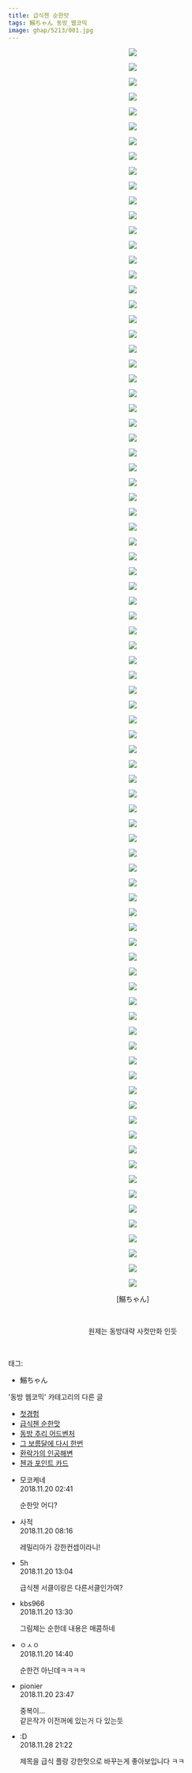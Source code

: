 ```yaml
---
title: 급식첸 순한맛
tags: 鰯ちゃん 동방_웹코믹
image: ghap/5213/001.jpg
---
```

<div class="article">
<p style="text-align: center; clear: none; float: none;"><img src="{{ site.nasurl }}/ghap/5213/001.jpg"/></p>
<p style="text-align: center; clear: none; float: none;"><img src="{{ site.nasurl }}/ghap/5213/002.jpg"/></p>
<p style="text-align: center; clear: none; float: none;"><img src="{{ site.nasurl }}/ghap/5213/003.jpg"/></p>
<p style="text-align: center; clear: none; float: none;"><img src="{{ site.nasurl }}/ghap/5213/004.jpg"/></p>
<p style="text-align: center; clear: none; float: none;"><img src="{{ site.nasurl }}/ghap/5213/005.jpg"/></p>
<p style="text-align: center; clear: none; float: none;"><img src="{{ site.nasurl }}/ghap/5213/006.jpg"/></p>
<p style="text-align: center; clear: none; float: none;"><img src="{{ site.nasurl }}/ghap/5213/007.jpg"/></p>
<p style="text-align: center; clear: none; float: none;"><img src="{{ site.nasurl }}/ghap/5213/008.jpg"/></p>
<p style="text-align: center; clear: none; float: none;"><img src="{{ site.nasurl }}/ghap/5213/009.jpg"/></p>
<p style="text-align: center; clear: none; float: none;"><img src="{{ site.nasurl }}/ghap/5213/010.jpg"/></p>
<p style="text-align: center; clear: none; float: none;"><img src="{{ site.nasurl }}/ghap/5213/011.jpg"/></p>
<p style="text-align: center; clear: none; float: none;"><img src="{{ site.nasurl }}/ghap/5213/012.jpg"/></p>
<p style="text-align: center; clear: none; float: none;"><img src="{{ site.nasurl }}/ghap/5213/013.jpg"/></p>
<p style="text-align: center; clear: none; float: none;"><img src="{{ site.nasurl }}/ghap/5213/014.jpg"/></p>
<p style="text-align: center; clear: none; float: none;"><img src="{{ site.nasurl }}/ghap/5213/015.jpg"/></p>
<p style="text-align: center; clear: none; float: none;"><img src="{{ site.nasurl }}/ghap/5213/016.jpg"/></p>
<p style="text-align: center; clear: none; float: none;"><img src="{{ site.nasurl }}/ghap/5213/017.jpg"/></p>
<p style="text-align: center; clear: none; float: none;"><img src="{{ site.nasurl }}/ghap/5213/018.jpg"/></p>
<p style="text-align: center; clear: none; float: none;"><img src="{{ site.nasurl }}/ghap/5213/019.jpg"/></p>
<p style="text-align: center; clear: none; float: none;"><img src="{{ site.nasurl }}/ghap/5213/020.jpg"/></p>
<p style="text-align: center; clear: none; float: none;"><img src="{{ site.nasurl }}/ghap/5213/021.jpg"/></p>
<p style="text-align: center; clear: none; float: none;"><img src="{{ site.nasurl }}/ghap/5213/022.jpg"/></p>
<p style="text-align: center; clear: none; float: none;"><img src="{{ site.nasurl }}/ghap/5213/023.jpg"/></p>
<p style="text-align: center; clear: none; float: none;"><img src="{{ site.nasurl }}/ghap/5213/024.jpg"/></p>
<p style="text-align: center; clear: none; float: none;"><img src="{{ site.nasurl }}/ghap/5213/025.jpg"/></p>
<p style="text-align: center; clear: none; float: none;"><img src="{{ site.nasurl }}/ghap/5213/026.jpg"/></p>
<p style="text-align: center; clear: none; float: none;"><img src="{{ site.nasurl }}/ghap/5213/027.jpg"/></p>
<p style="text-align: center; clear: none; float: none;"><img src="{{ site.nasurl }}/ghap/5213/028.jpg"/></p>
<p style="text-align: center; clear: none; float: none;"><img src="{{ site.nasurl }}/ghap/5213/029.jpg"/></p>
<p style="text-align: center; clear: none; float: none;"><img src="{{ site.nasurl }}/ghap/5213/030.jpg"/></p>
<p style="text-align: center; clear: none; float: none;"><img src="{{ site.nasurl }}/ghap/5213/031.jpg"/></p>
<p style="text-align: center; clear: none; float: none;"><img src="{{ site.nasurl }}/ghap/5213/032.jpg"/></p>
<p style="text-align: center; clear: none; float: none;"><img src="{{ site.nasurl }}/ghap/5213/033.jpg"/></p>
<p style="text-align: center; clear: none; float: none;"><img src="{{ site.nasurl }}/ghap/5213/034.jpg"/></p>
<p style="text-align: center; clear: none; float: none;"><img src="{{ site.nasurl }}/ghap/5213/035.jpg"/></p>
<p style="text-align: center; clear: none; float: none;"><img src="{{ site.nasurl }}/ghap/5213/036.jpg"/></p>
<p style="text-align: center; clear: none; float: none;"><img src="{{ site.nasurl }}/ghap/5213/037.jpg"/></p>
<p style="text-align: center; clear: none; float: none;"><img src="{{ site.nasurl }}/ghap/5213/038.jpg"/></p>
<p style="text-align: center; clear: none; float: none;"><img src="{{ site.nasurl }}/ghap/5213/039.jpg"/></p>
<p style="text-align: center; clear: none; float: none;"><img src="{{ site.nasurl }}/ghap/5213/040.jpg"/></p>
<p style="text-align: center; clear: none; float: none;"><img src="{{ site.nasurl }}/ghap/5213/041.jpg"/></p>
<p style="text-align: center; clear: none; float: none;"><img src="{{ site.nasurl }}/ghap/5213/042.jpg"/></p>
<p style="text-align: center; clear: none; float: none;"><img src="{{ site.nasurl }}/ghap/5213/043.jpg"/></p>
<p style="text-align: center; clear: none; float: none;"><img src="{{ site.nasurl }}/ghap/5213/044.jpg"/></p>
<p style="text-align: center; clear: none; float: none;"><img src="{{ site.nasurl }}/ghap/5213/045.jpg"/></p>
<p style="text-align: center; clear: none; float: none;"><img src="{{ site.nasurl }}/ghap/5213/046.jpg"/></p>
<p style="text-align: center; clear: none; float: none;"><img src="{{ site.nasurl }}/ghap/5213/047.jpg"/></p>
<p style="text-align: center; clear: none; float: none;"><img src="{{ site.nasurl }}/ghap/5213/048.jpg"/></p>
<p style="text-align: center; clear: none; float: none;"><img src="{{ site.nasurl }}/ghap/5213/049.jpg"/></p>
<p style="text-align: center; clear: none; float: none;"><img src="{{ site.nasurl }}/ghap/5213/050.jpg"/></p>
<p style="text-align: center; clear: none; float: none;"><img src="{{ site.nasurl }}/ghap/5213/051.jpg"/></p>
<p style="text-align: center; clear: none; float: none;"><img src="{{ site.nasurl }}/ghap/5213/052.jpg"/></p>
<p style="text-align: center; clear: none; float: none;"><img src="{{ site.nasurl }}/ghap/5213/053.jpg"/></p>
<p style="text-align: center; clear: none; float: none;"><img src="{{ site.nasurl }}/ghap/5213/054.jpg"/></p>
<p style="text-align: center; clear: none; float: none;"><img src="{{ site.nasurl }}/ghap/5213/055.jpg"/></p>
<p style="text-align: center; clear: none; float: none;"><img src="{{ site.nasurl }}/ghap/5213/056.jpg"/></p>
<p style="text-align: center; clear: none; float: none;"><img src="{{ site.nasurl }}/ghap/5213/057.jpg"/></p>
<p style="text-align: center; clear: none; float: none;"><img src="{{ site.nasurl }}/ghap/5213/058.jpg"/></p>
<p style="text-align: center; clear: none; float: none;"><img src="{{ site.nasurl }}/ghap/5213/059.jpg"/></p>
<p style="text-align: center; clear: none; float: none;"><img src="{{ site.nasurl }}/ghap/5213/060.jpg"/></p>
<p style="text-align: center; clear: none; float: none;"><img src="{{ site.nasurl }}/ghap/5213/061.jpg"/></p>
<p style="text-align: center; clear: none; float: none;"><img src="{{ site.nasurl }}/ghap/5213/062.jpg"/></p>
<p style="text-align: center; clear: none; float: none;"><img src="{{ site.nasurl }}/ghap/5213/063.jpg"/></p>
<p style="text-align: center; clear: none; float: none;"><img src="{{ site.nasurl }}/ghap/5213/064.jpg"/></p>
<p style="text-align: center; clear: none; float: none;"><img src="{{ site.nasurl }}/ghap/5213/065.jpg"/></p>
<p style="text-align: center; clear: none; float: none;"><img src="{{ site.nasurl }}/ghap/5213/066.jpg"/></p>
<p style="text-align: center; clear: none; float: none;"><img src="{{ site.nasurl }}/ghap/5213/067.jpg"/></p>
<p style="text-align: center; clear: none; float: none;"><img src="{{ site.nasurl }}/ghap/5213/068.jpg"/></p>
<p style="text-align: center; clear: none; float: none;"><img src="{{ site.nasurl }}/ghap/5213/069.jpg"/></p>
<p style="text-align: center; clear: none; float: none;"><img src="{{ site.nasurl }}/ghap/5213/070.jpg"/></p>
<p style="text-align: center; clear: none; float: none;"><img src="{{ site.nasurl }}/ghap/5213/071.jpg"/></p>
<p style="text-align: center; clear: none; float: none;"><img src="{{ site.nasurl }}/ghap/5213/072.jpg"/></p>
<p style="text-align: center; clear: none; float: none;"><img src="{{ site.nasurl }}/ghap/5213/073.jpg"/></p>
<p style="text-align: center; clear: none; float: none;"><img src="{{ site.nasurl }}/ghap/5213/074.jpg"/></p>
<p style="text-align: center; clear: none; float: none;"><img src="{{ site.nasurl }}/ghap/5213/075.jpg"/></p>
<p style="text-align: center; clear: none; float: none;"><img src="{{ site.nasurl }}/ghap/5213/076.jpg"/></p>
<p style="text-align: center; clear: none; float: none;"><img src="{{ site.nasurl }}/ghap/5213/077.jpg"/></p>
<p style="text-align: center; clear: none; float: none;"><img src="{{ site.nasurl }}/ghap/5213/078.jpg"/></p>
<p style="text-align: center; clear: none; float: none;"><img src="{{ site.nasurl }}/ghap/5213/079.jpg"/></p>
<p style="text-align: center; clear: none; float: none;"><img src="{{ site.nasurl }}/ghap/5213/080.jpg"/></p>
<p style="text-align: center; clear: none; float: none;"><img src="{{ site.nasurl }}/ghap/5213/081.jpg"/></p>
<p style="text-align: center; clear: none; float: none;"><img src="{{ site.nasurl }}/ghap/5213/082.jpg"/></p>
<p style="text-align: center; clear: none; float: none;"><img src="{{ site.nasurl }}/ghap/5213/083.jpg"/></p>
<p style="text-align: center; clear: none; float: none;"><img src="{{ site.nasurl }}/ghap/5213/084.jpg"/></p>
<p style="text-align: center; clear: none; float: none;">[鰯ちゃん]</p>
<p style="text-align: center; clear: none; float: none;"><br/></p>
<p style="text-align: center; clear: none; float: none;">원제는 동방대략 사컷만화 인듯</p>
<p><br/></p>
</div><div class="tagTrail">
<p>태그: </p>
<ul>
<li>鰯ちゃん</li>
</ul>
</div><div class="another">
<p>'동방 웹코믹' 카테고리의 다른 글</p>
<ul>
<li><a href="/2018-11-27-ghap_5270">첫경험</a></li>
<li><a href="/2018-11-20-ghap_5213">급식첸 순한맛</a></li>
<li><a href="/2018-11-18-ghap_5207">동방 추리 어드벤처</a></li>
<li><a href="/2018-11-18-ghap_5206">그 보름달에 다시 한번</a></li>
<li><a href="/2018-11-18-ghap_5205">환락가의 인공해변</a></li>
<li><a href="/2018-11-18-ghap_5204">첸과 포인트 카드</a></li>
</ul>
</div><div class="cb_module cb_fluid">
<div class="cb_wrt cb_profile">
<div class="comment">
<ul>
<li class="cb_thumb_off" id="comment15375524">
<div class="cb_comment_area">
<div class="cb_info_area">
<div class="cb_section">
<span class="cb_nick_name">모코케네</span>
</div>
<div class="cb_section">
<span class="cb_date">2018.11.20 02:41 </span>
</div>
</div>
<div class="cb_dsc_comment">
<p class="cb_dsc">
											순한맛 어디?
										</p>
</div>
</div></li>
<li class="cb_thumb_off" id="comment15375640">
<div class="cb_comment_area">
<div class="cb_info_area">
<div class="cb_section">
<span class="cb_nick_name">사적</span>
</div>
<div class="cb_section">
<span class="cb_date">2018.11.20 08:16 </span>
</div>
</div>
<div class="cb_dsc_comment">
<p class="cb_dsc">
											레밀리아가 강한컨셉이라니!
										</p>
</div>
</div></li>
<li class="cb_thumb_off" id="comment15375711">
<div class="cb_comment_area">
<div class="cb_info_area">
<div class="cb_section">
<span class="cb_nick_name">5h</span>
</div>
<div class="cb_section">
<span class="cb_date">2018.11.20 13:04 </span>
</div>
</div>
<div class="cb_dsc_comment">
<p class="cb_dsc">
											급식첸 서클이랑은 다른서클인가여?
										</p>
</div>
</div></li>
<li class="cb_thumb_off" id="comment15375723">
<div class="cb_comment_area">
<div class="cb_info_area">
<div class="cb_section">
<span class="cb_nick_name">kbs966</span>
</div>
<div class="cb_section">
<span class="cb_date">2018.11.20 13:30 </span>
</div>
</div>
<div class="cb_dsc_comment">
<p class="cb_dsc">
											그림체는 순한데 내용은 매콤하네
										</p>
</div>
</div></li>
<li class="cb_thumb_off" id="comment15375741">
<div class="cb_comment_area">
<div class="cb_info_area">
<div class="cb_section">
<span class="cb_nick_name">ㅇㅅㅇ</span>
</div>
<div class="cb_section">
<span class="cb_date">2018.11.20 14:40 </span>
</div>
</div>
<div class="cb_dsc_comment">
<p class="cb_dsc">
											순한건 아닌데ㅋㅋㅋㅋ
										</p>
</div>
</div></li>
<li class="cb_thumb_off" id="comment15375992">
<div class="cb_comment_area">
<div class="cb_info_area">
<div class="cb_section">
<span class="cb_nick_name">pionier</span>
</div>
<div class="cb_section">
<span class="cb_date">2018.11.20 23:47 </span>
</div>
</div>
<div class="cb_dsc_comment">
<p class="cb_dsc">
											중복이...<br/>
같은작가 이전꺼에 있는거 다 있는듯
										</p>
</div>
</div></li>
<li class="cb_thumb_off" id="comment15379678">
<div class="cb_comment_area">
<div class="cb_info_area">
<div class="cb_section">
<span class="cb_nick_name">:D</span>
</div>
<div class="cb_section">
<span class="cb_date">2018.11.28 21:22 </span>
</div>
</div>
<div class="cb_dsc_comment">
<p class="cb_dsc">
											제목을 급식 플랑 강한맛으로 바꾸는게 좋아보입니다 ㅋㅋ
										</p>
</div>
</div></li>
</ul>
</div>
</div><!-- commentList close -->
</div>